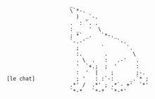                         _                       
                        \`*-.                   
                          )  _`-.                
                        .  : `. .               
                        : _   '  \              
                        ; *` _.   `*-._         
                        `-.-'          `-.      
                          ;       `       `.    
                          :.       .        \   
                          . \  .   :   .-'   .  
                          '  `+.;  ;  '      :  
                          :  '  |    ;       ;-.
    [le chat]             ; '   : :`-:     _.`* ;
                        .*' /  .*' ; .*`- +'  `*'
                        `*-*   `*-*  `*-*'       
